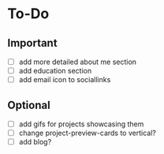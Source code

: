 # To-Do

## Important

- [ ] add more detailed about me section
- [ ] add education section
- [ ] add email icon to sociallinks

## Optional

- [ ] add gifs for projects showcasing them
- [ ] change project-preview-cards to vertical?
- [ ] add blog?